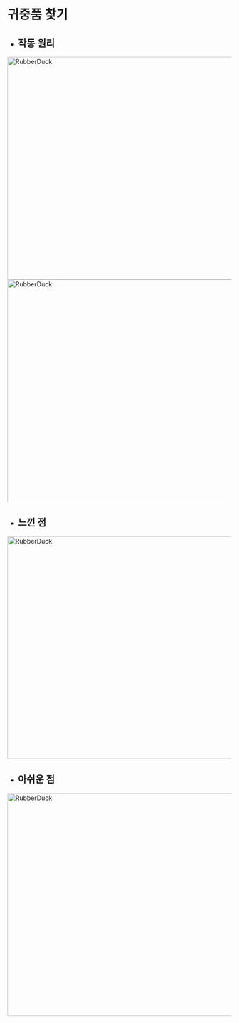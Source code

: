 # 귀중품 찾기
* ## 작동 원리
<img src="https://i.imgur.com/4j29QRo.jpg" width="900px" height="500px" title="px(픽셀) 크기 설정" alt="RubberDuck"></img><br/>
<img src="https://i.imgur.com/JhFjo1I.jpg" width="900px" height="500px" title="px(픽셀) 크기 설정" alt="RubberDuck"></img><br/>
* ## 느낀 점
<img src="https://i.imgur.com/U96z3uy.jpg" width="900px" height="500px" title="px(픽셀) 크기 설정" alt="RubberDuck"></img><br/>
* ## 아쉬운 점
<img src="https://i.imgur.com/wjEd0fd.jpg" width="900px" height="500px" title="px(픽셀) 크기 설정" alt="RubberDuck"></img><br/>
